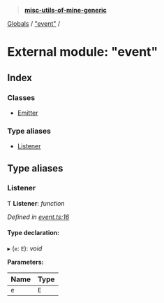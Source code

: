 > **[misc-utils-of-mine-generic](../README.md)**

[Globals](../globals.md) / ["event"](_event_.md) /

# External module: "event"

## Index

### Classes

* [Emitter](../classes/_event_.emitter.md)

### Type aliases

* [Listener](_event_.md#listener)

## Type aliases

###  Listener

Ƭ **Listener**: *function*

*Defined in [event.ts:16](https://github.com/cancerberoSgx/misc-utils-of-mine/blob/b63bcad/misc-utils-of-mine-generic/src/event.ts#L16)*

#### Type declaration:

▸ (`e`: `E`): *void*

**Parameters:**

Name | Type |
------ | ------ |
`e` | `E` |